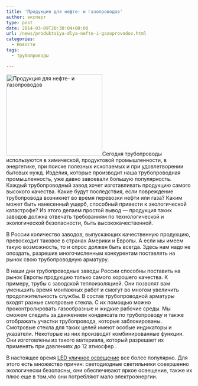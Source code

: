 ```yaml
---
title: 'Продукция для нефте- и газопроводов'
author: эксперт
type: post
date: 2014-03-09T20:30:04+00:00
url: /news/produktsiya-dlya-nefte-i-gazoprovodov.html
categories:
  - Новости
tags:
  - трубопроводы

---
```

[<img src="http://gkvodoley.com.ua/wp-content/uploads/2014/03/news-1KgMbAutzE.jpg" alt="Продукция для нефте- и газопроводов" width="260" height="220" class="alignleft size-full wp-image-779" />][1]Сегодня трубопроводы используются в химической, продуктовой промышленности, в энергетике, при поиске полезных ископаемых и при удовлетворении бытовых нужд. Изделия, которые производит наша трубопроводная промышленность, уже давно завоевали большую популярность. Каждый трубопроводный завод хочет изготавливать продукцию самого высокого качества.<!--more--> Какие будут последствия, если повреждение трубопровода возникнет во время перевозки нефти или газа? Каким может быть нанесенный ущерб, способный привести к экологической катастрофе? Из этого делаем простой вывод &#8212; продукция таких заводов должна отвечать требованиям по технологической и экологической безопасности, быть высококачественной.

В России количество заводов, выпускающих качественную продукцию, превосходит таковое в странах Америки и Европы. А если мы имеем такую возможность, то и спрос должен быть всегда. Здесь нам надо не опоздать, разрешив многочисленным конкурентам поставлять на рынок свою трубопроводную арматуру.

В наши дни трубопроводные заводы России способны поставить на рынок Европы продукцию только самого хорошего качества. К примеру, трубы с заводской теплоизоляцией. Они позволят вам уменьшить время монтажных работ и смогут во многом увеличить продолжительность службы. В состав трубопроводной арматуры входят разные смотровые стекла. С их помощью можно проконтролировать газообразные и жидкие рабочие среды. Мы сможем следить за движением конденсата по трубопроводу и также отображать участки трубопровода, которые заблокированы. Смотровые стекла для таких целей имеют особые индикаторы и указатели. Некоторые из них производят комбинированные функции. Они изготовлены из такого материала, который разрешает их применять при давлениях до 12 атмосфер .

В настоящее время <span style="text-decoration: underline;"><a href="http://ledeco.com.ua/svetodiodnye-led-ulichnoe-osveshenie/">LED уличное освещение</a></span> все более популярно. Для этого есть множество причин: светодиодные светильники совершенно экологически безопасны, они обеспечивают яркое освещение, также их плюс еще в том,что они потребляют мало электроэнергии.

 [1]: http://gkvodoley.com.ua/wp-content/uploads/2014/03/news-1KgMbAutzE.jpg